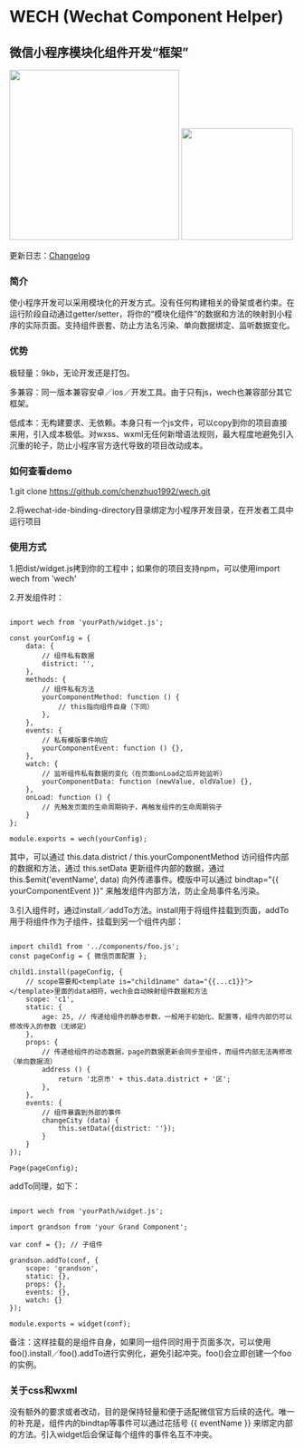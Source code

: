 # WECH (Wechat Component Helper)

## 微信小程序模块化组件开发“框架”

<img width="300" src="https://raw.githubusercontent.com/chenzhuo1992/wech/master/screenshots/1.png">
<img width="197" src="https://raw.githubusercontent.com/chenzhuo1992/wech/master/screenshots/2.png">

更新日志：[Changelog](https://github.com/chenzhuo1992/wech/blob/master/CHANGELOG.md) 

### 简介

使小程序开发可以采用模块化的开发方式。没有任何构建相关的骨架或者约束。在运行阶段自动通过getter/setter，将你的“模块化组件”的数据和方法的映射到小程序的实际页面。支持组件嵌套、防止方法名污染、单向数据绑定、监听数据变化。

### 优势

极轻量：9kb，无论开发还是打包。

多兼容：同一版本兼容安卓／ios／开发工具。由于只有js，wech也兼容部分其它框架。

低成本：无构建要求、无依赖。本身只有一个js文件，可以copy到你的项目直接来用，引入成本极低。对wxss、wxml无任何新增语法规则，最大程度地避免引入沉重的轮子，防止小程序官方迭代导致的项目改动成本。

### 如何查看demo

1.git clone https://github.com/chenzhuo1992/wech.git

2.将wechat-ide-binding-directory目录绑定为小程序开发目录，在开发者工具中运行项目

### 使用方式

1.把dist/widget.js拷到你的工程中；如果你的项目支持npm，可以使用import wech from 'wech'

2.开发组件时：

```

import wech from 'yourPath/widget.js';

const yourConfig = {
    data: {
        // 组件私有数据
        district: '',
    },
    methods: {
        // 组件私有方法
        yourComponentMethod: function () {
            // this指向组件自身（下同）
        },
    },
    events: {
        // 私有模版事件响应
        yourComponentEvent: function () {},
    },
    watch: {
        // 监听组件私有数据的变化（在页面onLoad之后开始监听）
        yourComponentData: function (newValue, oldValue) {},
    },
    onLoad: function () {
        // 先触发页面的生命周期钩子，再触发组件的生命周期钩子
    }
};

module.exports = wech(yourConfig);

```

其中，可以通过 this.data.district / this.yourComponentMethod 访问组件内部的数据和方法，通过 this.setData 更新组件内部的数据，通过 this.$emit('eventName', data) 向外传递事件。模版中可以通过 bindtap="{{ yourComponentEvent }}" 来触发组件内部方法，防止全局事件名污染。

3.引入组件时，通过install／addTo方法。install用于将组件挂载到页面，addTo用于将组件作为子组件，挂载到另一个组件内部：

```

import child1 from '../components/foo.js';
const pageConfig = { 微信页面配置 };

child1.install(pageConfig, {
    // scope需要和<template is="child1name" data="{{...c1}}"></template>里面的data相符，wech会自动映射组件数据和方法
    scope: 'c1',
    static: {
        age: 25, // 传递给组件的静态参数，一般用于初始化、配置等，组件内部仍可以修改传入的参数（无绑定）
    },
    props: {
        // 传递给组件的动态数据，page的数据更新会同步至组件，而组件内部无法再修改（单向数据流）
        address () {
            return '北京市' + this.data.district + '区';
        },
    },
    events: {
        // 组件暴露到外部的事件
        changeCity (data) {
            this.setData({district: ''});
        }
    }
});

Page(pageConfig);

```

addTo同理，如下：

```

import wech from 'yourPath/widget.js';

import grandson from 'your Grand Component';

var conf = {}; // 子组件

grandson.addTo(conf, {
    scope: 'grandson',
    static: {},
    props: {},
    events: {},
    watch: {}
});

module.exports = widget(conf);

```

备注：这样挂载的是组件自身，如果同一组件同时用于页面多次，可以使用foo().install／foo().addTo进行实例化，避免引起冲突。foo()会立即创建一个foo的实例。

### 关于css和wxml

没有额外的要求或者改动，目的是保持轻量和便于适配微信官方后续的迭代。唯一的补充是，组件内的bindtap等事件可以通过花括号 {{ eventName }} 来绑定内部的方法。引入widget后会保证每个组件的事件名互不冲突。
